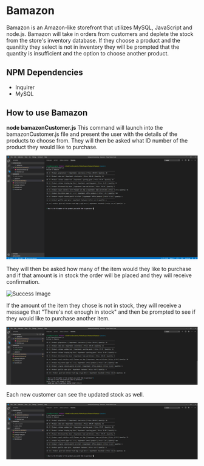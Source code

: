 # Bamazon

Bamazon is an Amazon-like storefront that utilizes MySQL, JavaScript and node.js. Bamazon will take in orders from customers and deplete the stock from the store's inventory database. If they choose a product and the quanitity they select is not in inventory they will be prompted that the quantity is insufficient and the option to choose another product.

## NPM Dependencies
* Inquirer
* MySQL

## How to use Bamazon

**node bamazonCustomer.js**
This command will launch into the bamazonCustomer.js file and present the user with the details of the products to choose from. They will then be asked what ID number of the product they would like to purchase.

![Start Image](./screen_shots/start_bamazon.PNG)

They will then be asked how many of the item would they like to purchase and if that amount is in stock the order will be placed and they will receive confirmation.

![Success Image](./successful_purchase.PNG)

If the amount of the item they chose is not in stock, they will receive a message that "There's not enough in stock" and then be prompted to see if they would like to purchase another item.

![Not in stock Image](./screen_shots/not_in_stock.PNG)

Each new customer can see the updated stock as well.

![Updated stock Image](./screen_shots/updated_quantities.PNG)
